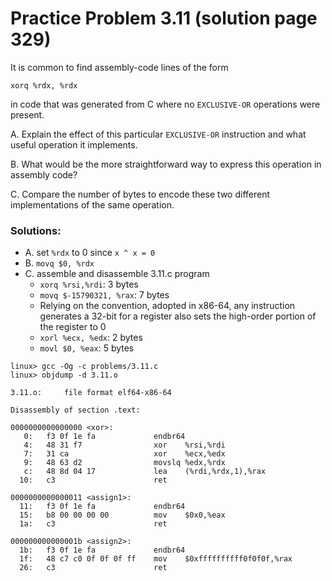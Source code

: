# Practice Problem 3.11 (solution page 329)
It is common to find assembly-code lines of the form

```
xorq %rdx, %rdx
```
in code that was generated from C where no `EXCLUSIVE-OR` operations were present.

A. Explain the effect of this particular `EXCLUSIVE-OR` instruction and what useful operation it implements.

B. What would be the more straightforward way to express this operation in assembly code?

C. Compare the number of bytes to encode these two different implementations of the same operation.

### Solutions:

- A. set `%rdx` to 0 since `x ^ x = 0`
- B. `movq $0, %rdx`
- C. assemble and disassemble 3.11.c program
    - `xorq %rsi,%rdi`: 3 bytes
    - `movq	$-15790321, %rax`: 7 bytes
    - Relying on the convention, adopted in x86-64, any instruction generates a 32-bit for a register also sets the high-order portion of the register to 0
    - `xorl %ecx, %edx`: 2 bytes
    - `movl $0, %eax`: 5 bytes
```
linux> gcc -Og -c problems/3.11.c
linux> objdump -d 3.11.o

3.11.o:     file format elf64-x86-64

Disassembly of section .text:

0000000000000000 <xor>:
   0:   f3 0f 1e fa             endbr64 
   4:   48 31 f7                xor    %rsi,%rdi
   7:   31 ca                   xor    %ecx,%edx
   9:   48 63 d2                movslq %edx,%rdx
   c:   48 8d 04 17             lea    (%rdi,%rdx,1),%rax
  10:   c3                      ret    

0000000000000011 <assign1>:
  11:   f3 0f 1e fa             endbr64 
  15:   b8 00 00 00 00          mov    $0x0,%eax
  1a:   c3                      ret    

000000000000001b <assign2>:
  1b:   f3 0f 1e fa             endbr64 
  1f:   48 c7 c0 0f 0f 0f ff    mov    $0xffffffffff0f0f0f,%rax
  26:   c3                      ret  
```

     